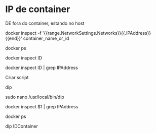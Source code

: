 # IP de container

DE fora do container, estando no host

docker inspect -f '{{range.NetworkSettings.Networks}}{{.IPAddress}}{{end}}' container_name_or_id

docker ps

docker inspect ID

docker inspect ID | grep IPAddress

Criar script

dip

sudo nano /usr/local/bin/dip

docker inspect $1 | grep IPAddress

docker ps

dip IDContainer


